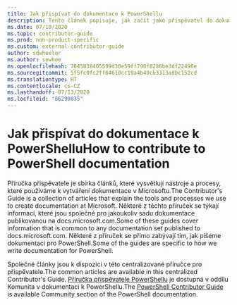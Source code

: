 ```yaml
---
title: Jak přispívat do dokumentace k PowerShellu
description: Tento článek popisuje, jak začít jako přispěvatel do dokumentace k PowerShellu.
ms.date: 07/10/2020
ms.topic: contributor-guide
ms.prod: non-product-specific
ms.custom: external-contributor-guide
author: sdwheeler
ms.author: sewhee
ms.openlocfilehash: 7845838405599d30e59ff790f8286be3df22496e
ms.sourcegitcommit: 5f5fc0fc2ff64610cc19a4b40cb3313adbc152cd
ms.translationtype: HT
ms.contentlocale: cs-CZ
ms.lasthandoff: 07/13/2020
ms.locfileid: "86290835"
---
```

# <a name="how-to-contribute-to-powershell-documentation"></a><span data-ttu-id="42576-103">Jak přispívat do dokumentace k PowerShellu</span><span class="sxs-lookup"><span data-stu-id="42576-103">How to contribute to PowerShell documentation</span></span>

<span data-ttu-id="42576-104">Příručka přispěvatele je sbírka článků, které vysvětlují nástroje a procesy, které používáme k vytváření dokumentace v Microsoftu.</span><span class="sxs-lookup"><span data-stu-id="42576-104">The Contributor's Guide is a collection of articles that explain the tools and processes we use to create documentation at Microsoft.</span></span> <span data-ttu-id="42576-105">Některé z těchto příruček se týkají informací, které jsou společné pro jakoukoliv sadu dokumentace publikovanou na docs.microsoft.com.</span><span class="sxs-lookup"><span data-stu-id="42576-105">Some of these guides cover information that is common to any documentation set published to docs.microsoft.com.</span></span> <span data-ttu-id="42576-106">Některé z příruček se přímo zabývají tím, jak píšeme dokumentaci pro PowerShell.</span><span class="sxs-lookup"><span data-stu-id="42576-106">Some of the guides are specific to how we write documentation for PowerShell.</span></span>

<span data-ttu-id="42576-107">Společné články jsou k dispozici v této centralizované příručce pro přispěvatele.</span><span class="sxs-lookup"><span data-stu-id="42576-107">The common articles are available in this centralized Contributor's Guide.</span></span> <span data-ttu-id="42576-108">[Příručka přispěvatele PowerShellu](/powershell/scripting/community/contributing/overview) je dostupná v oddílu Komunita v dokumentaci k PowerShellu.</span><span class="sxs-lookup"><span data-stu-id="42576-108">The [PowerShell Contributor Guide](/powershell/scripting/community/contributing/overview) is available Community section of the PowerShell documentation.</span></span>
